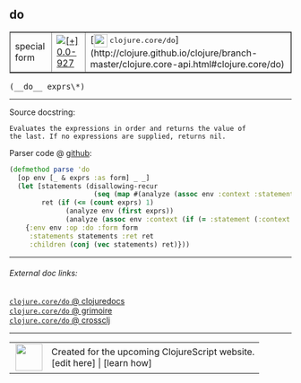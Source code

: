 ## do



 <table border="1">
<tr>
<td>special form</td>
<td><a href="https://github.com/cljsinfo/cljs-api-docs/tree/0.0-927"><img valign="middle" alt="[+] 0.0-927" title="Added in 0.0-927" src="https://img.shields.io/badge/+-0.0--927-lightgrey.svg"></a> </td>
<td>
[<img height="24px" valign="middle" src="http://i.imgur.com/1GjPKvB.png"> <samp>clojure.core/do</samp>](http://clojure.github.io/clojure/branch-master/clojure.core-api.html#clojure.core/do)
</td>
</tr>
</table>


 <samp>
(__do__ exprs\*)<br>
</samp>

---





Source docstring:

```
Evaluates the expressions in order and returns the value of
the last. If no expressions are supplied, returns nil.
```


Parser code @ [github](https://github.com/clojure/clojurescript/blob/r3178/src/clj/cljs/analyzer.clj#L1049-L1058):

```clj
(defmethod parse 'do
  [op env [_ & exprs :as form] _ _]
  (let [statements (disallowing-recur
                     (seq (map #(analyze (assoc env :context :statement) %) (butlast exprs))))
        ret (if (<= (count exprs) 1)
              (analyze env (first exprs))
              (analyze (assoc env :context (if (= :statement (:context env)) :statement :return)) (last exprs)))]
    {:env env :op :do :form form
     :statements statements :ret ret
     :children (conj (vec statements) ret)}))
```

<!--
Repo - tag - source tree - lines:

 <pre>
clojurescript @ r3178
└── src
    └── clj
        └── cljs
            └── <ins>[analyzer.clj:1049-1058](https://github.com/clojure/clojurescript/blob/r3178/src/clj/cljs/analyzer.clj#L1049-L1058)</ins>
</pre>

-->

---



###### External doc links:

[`clojure.core/do` @ clojuredocs](http://clojuredocs.org/clojure.core/do)<br>
[`clojure.core/do` @ grimoire](http://conj.io/store/v1/org.clojure/clojure/1.7.0-beta3/clj/clojure.core/do/)<br>
[`clojure.core/do` @ crossclj](http://crossclj.info/fun/clojure.core/do.html)<br>

---

 <table>
<tr><td>
<img valign="middle" align="right" width="48px" src="http://i.imgur.com/Hi20huC.png">
</td><td>
Created for the upcoming ClojureScript website.<br>
[edit here] | [learn how]
</td></tr></table>

[edit here]:https://github.com/cljsinfo/cljs-api-docs/blob/master/cljsdoc/special/do.cljsdoc
[learn how]:https://github.com/cljsinfo/cljs-api-docs/wiki/cljsdoc-files

<!--

This information was too distracting to show to readers, but I'll leave it
commented here since it is helpful to:

- pretty-print the data used to generate this document
- and show how to retrieve that data



The API data for this symbol:

```clj
{:ns "special",
 :name "do",
 :signature ["[exprs*]"],
 :history [["+" "0.0-927"]],
 :type "special form",
 :full-name-encode "special/do",
 :source {:code "(defmethod parse 'do\n  [op env [_ & exprs :as form] _ _]\n  (let [statements (disallowing-recur\n                     (seq (map #(analyze (assoc env :context :statement) %) (butlast exprs))))\n        ret (if (<= (count exprs) 1)\n              (analyze env (first exprs))\n              (analyze (assoc env :context (if (= :statement (:context env)) :statement :return)) (last exprs)))]\n    {:env env :op :do :form form\n     :statements statements :ret ret\n     :children (conj (vec statements) ret)}))",
          :title "Parser code",
          :repo "clojurescript",
          :tag "r3178",
          :filename "src/clj/cljs/analyzer.clj",
          :lines [1049 1058]},
 :full-name "special/do",
 :clj-symbol "clojure.core/do",
 :docstring "Evaluates the expressions in order and returns the value of\nthe last. If no expressions are supplied, returns nil."}

```

Retrieve the API data for this symbol:

```clj
;; from Clojure REPL
(require '[clojure.edn :as edn])
(-> (slurp "https://raw.githubusercontent.com/cljsinfo/cljs-api-docs/catalog/cljs-api.edn")
    (edn/read-string)
    (get-in [:symbols "special/do"]))
```

-->
